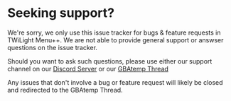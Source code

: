 # Seeking support?

We're sorry, we only use this issue tracker for bugs & feature requests in TWiLight Menu++. We are not able to provide general support or answser questions on the issue tracker.

Should you want to ask such questions, please use either our support channel on our [Discord Server](https://discord.gg/dzu8Mp) or our [GBAtemp Thread](https://gbatemp.net/threads/ds-i-3ds-twilight-menu-gui-for-ds-i-games-and-ds-i-menu-replacement.472200/)

Any issues that don't involve a bug or feature request will likely be closed and redirected to the GBAtemp Thread.
